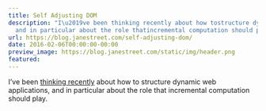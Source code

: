 ```yaml
---
title: Self Adjusting DOM
description: "I\u2019ve been thinking recently about how tostructure dynamic web applications,
  and in particular about the role thatincremental computation should play."
url: https://blog.janestreet.com/self-adjusting-dom/
date: 2016-02-06T00:00:00-00:00
preview_image: https://blog.janestreet.com/static/img/header.png
featured:
---
```


<p>I’ve been <a href="/incrementality-and-the-web/">thinking recently</a> about how to
structure dynamic web applications, and in particular about the role that
incremental computation should play.</p>

